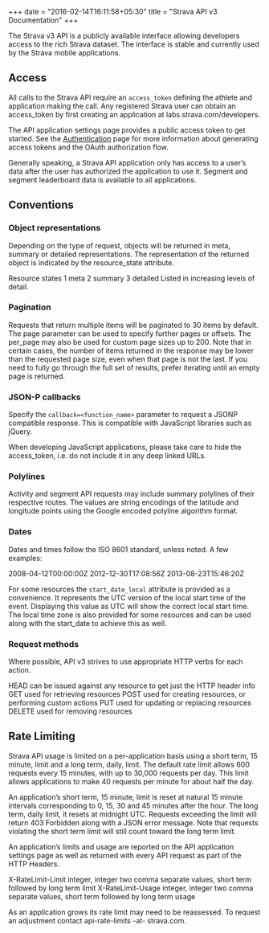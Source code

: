 +++
date = "2016-02-14T16:11:58+05:30"
title = "Strava API v3 Documentation"
+++

The Strava v3 API is a publicly available interface allowing developers access to the rich Strava dataset. The interface is stable and currently used by the Strava mobile applications.

## Access

All calls to the Strava API require an `access_token` defining the athlete and application making the call. Any registered Strava user can obtain an access_token by first creating an application at labs.strava.com/developers.

The API application settings page provides a public access token to get started. See the [Authentication](/docs/authentication) page for more information about generating access tokens and the OAuth authorization flow.

Generally speaking, a Strava API application only has access to a user’s data after the user has authorized the application to use it. Segment and segment leaderboard data is available to all applications.

## Conventions

### Object representations
Depending on the type of request, objects will be returned in meta, summary or detailed representations. The representation of the returned object is indicated by the resource_state attribute.

Resource states
1	meta
2	summary
3	detailed
Listed in increasing levels of detail.

### Pagination

Requests that return multiple items will be paginated to 30 items by default. The page parameter can be used to specify further pages or offsets. The per_page may also be used for custom page sizes up to 200. Note that in certain cases, the number of items returned in the response may be lower than the requested page size, even when that page is not the last. If you need to fully go through the full set of results, prefer iterating until an empty page is returned.

### JSON-P callbacks

Specify the `callback=<function_name>` parameter to request a JSONP compatible response. This is compatible with JavaScript libraries such as jQuery.

When developing JavaScript applications, please take care to hide the access_token, i.e. do not include it in any deep linked URLs.

### Polylines

Activity and segment API requests may include summary polylines of their respective routes. The values are string encodings of the latitude and longitude points using the Google encoded polyline algorithm format.

### Dates

Dates and times follow the ISO 8601 standard, unless noted. A few examples:

2008-04-12T00:00:00Z
2012-12-30T17:08:56Z
2013-08-23T15:46:20Z

For some resources the `start_date_local` attribute is provided as a convenience. It represents the UTC version of the local start time of the event. Displaying this value as UTC will show the correct local start time. The local time zone is also provided for some resources and can be used along with the start_date to achieve this as well.

### Request methods

Where possible, API v3 strives to use appropriate HTTP verbs for each action.

HEAD	can be issued against any resource to get just the HTTP header info
GET	used for retrieving resources
POST	used for creating resources, or performing custom actions
PUT	used for updating or replacing resources
DELETE	used for removing resources

## Rate Limiting

Strava API usage is limited on a per-application basis using a short term, 15 minute, limit and a long term, daily, limit. The default rate limit allows 600 requests every 15 minutes, with up to 30,000 requests per day. This limit allows applications to make 40 requests per minute for about half the day.

An application’s short term, 15 minute, limit is reset at natural 15 minute intervals corresponding to 0, 15, 30 and 45 minutes after the hour. The long term, daily limit, it resets at midnight UTC. Requests exceeding the limit will return 403 Forbidden along with a JSON error message. Note that requests violating the short term limit will still count toward the long term limit.

An application’s limits and usage are reported on the API application settings page as well as returned with every API request as part of the HTTP Headers.

X-RateLimit-Limit	integer, integer
two comma separate values, short term followed by long term limit
X-RateLimit-Usage	integer, integer
two comma separate values, short term followed by long term usage

As an application grows its rate limit may need to be reassessed. To request an adjustment contact api-rate-limits -at- strava.com.
